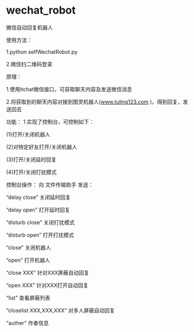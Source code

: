# wechat_robot

微信自动回复机器人


使用方法：

1.python selfWechatRobot.py

2.微信扫二维码登录

原理：

1.使用itchat微信接口，可获取聊天内容及发送微信消息

2.将获取到的聊天内容对接到图灵机器人(www.tuling123.com
)，得到回复，发送回去


功能：
1.实现了控制台，可控制如下：

  (1)打开/关闭机器人
  
  (2)对特定好友打开/关闭机器人
  
  (3)打开/关闭延时回复
  
  (4)打开/关闭打扰模式
  
控制台操作：
向 文件传输助手 发送：

“delay close” 关闭延时回复

“delay open” 打开延时回复

“disturb close” 关闭打扰模式

“disturb open” 打开打扰模式

“close” 关闭机器人

“open” 打开机器人

“close XXX” 针对XXX屏蔽自动回复

“open XXX” 针对XXX打开自动回复

“list” 查看屏蔽列表

“closelist XXX,XXX,XXX” 对多人屏蔽自动回复

“auther” 作者信息
